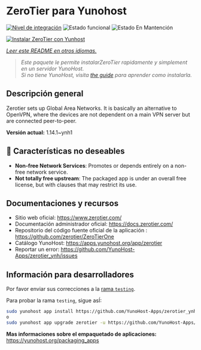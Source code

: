 <!--
Este archivo README esta generado automaticamente<https://github.com/YunoHost/apps/tree/master/tools/readme_generator>
No se debe editar a mano.
-->

# ZeroTier para Yunohost

[![Nivel de integración](https://dash.yunohost.org/integration/zerotier.svg)](https://ci-apps.yunohost.org/ci/apps/zerotier/) ![Estado funcional](https://ci-apps.yunohost.org/ci/badges/zerotier.status.svg) ![Estado En Mantención](https://ci-apps.yunohost.org/ci/badges/zerotier.maintain.svg)

[![Instalar ZeroTier con Yunhost](https://install-app.yunohost.org/install-with-yunohost.svg)](https://install-app.yunohost.org/?app=zerotier)

*[Leer este README en otros idiomas.](./ALL_README.md)*

> *Este paquete le permite instalarZeroTier rapidamente y simplement en un servidor YunoHost.*  
> *Si no tiene YunoHost, visita [the guide](https://yunohost.org/install) para aprender como instalarla.*

## Descripción general

Zerotier sets up Global Area Networks.
It is basically an alternative to OpenVPN, where the devices are not dependent on a main VPN server but are connected peer-to-peer.


**Versión actual:** 1.14.1~ynh1
## :red_circle: Características no deseables

- **Non-free Network Services**: Promotes or depends entirely on a non-free network service.
- **Not totally free upstream**: The packaged app is under an overall free license, but with clauses that may restrict its use.

## Documentaciones y recursos

- Sitio web oficial: <https://www.zerotier.com/>
- Documentación administrador oficial: <https://docs.zerotier.com/>
- Repositorio del código fuente oficial de la aplicación : <https://github.com/zerotier/ZeroTierOne>
- Catálogo YunoHost: <https://apps.yunohost.org/app/zerotier>
- Reportar un error: <https://github.com/YunoHost-Apps/zerotier_ynh/issues>

## Información para desarrolladores

Por favor enviar sus correcciones a la [rama `testing`](https://github.com/YunoHost-Apps/zerotier_ynh/tree/testing).

Para probar la rama `testing`, sigue asÍ:

```bash
sudo yunohost app install https://github.com/YunoHost-Apps/zerotier_ynh/tree/testing --debug
o
sudo yunohost app upgrade zerotier -u https://github.com/YunoHost-Apps/zerotier_ynh/tree/testing --debug
```

**Mas informaciones sobre el empaquetado de aplicaciones:** <https://yunohost.org/packaging_apps>
